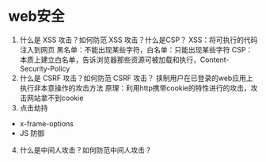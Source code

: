 # web安全

1. 什么是 XSS 攻击？如何防范 XSS 攻击？什么是CSP？
  XSS：将可执行的代码注入到网页
  黑名单：不能出现某些字符，白名单：只能出现某些字符
  CSP：本质上建立白名单，告诉浏览器那些资源可被加载和执行，Content-Security-Policy
2. 什么是 CSRF 攻击？如何防范 CSRF 攻击？
  挟制用户在已登录的web应用上执行非本意操作的攻击方法
  原理：利用http携带cookie的特性进行的攻击，攻击网站拿不到cookie
3. 点击劫持 
* x-frame-options
* JS 防御

4. 什么是中间⼈攻击？如何防范中间⼈攻击？